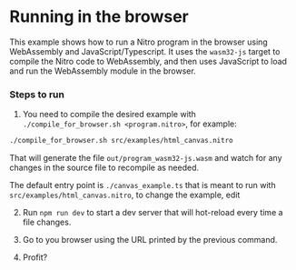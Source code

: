 # Running in the browser

This example shows how to run a Nitro program in the browser using WebAssembly and JavaScript/Typescript.
It uses the `wasm32-js` target to compile the Nitro code to WebAssembly, and then uses JavaScript to load and run the
WebAssembly module in the browser.

### Steps to run

1. You need to compile the desired example with `./compile_for_browser.sh <program.nitro>`, for example:

```bash
./compile_for_browser.sh src/examples/html_canvas.nitro
```

That will generate the file `out/program_wasm32-js.wasm` and watch for any changes in the source file to recompile as
needed.

The default entry point is `./canvas_example.ts` that is meant to run with `src/examples/html_canvas.nitro`, to change the example, edit 

2. Run `npm run dev` to start a dev server that will hot-reload every time a file changes.

3. Go to you browser using the URL printed by the previous command.
4. Profit?

